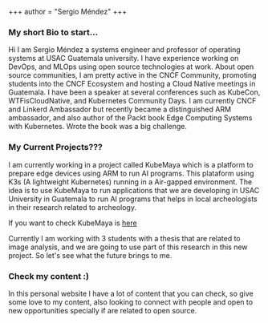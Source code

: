 +++
author = "Sergio Méndez"
+++
### My short Bio to start...
Hi I am Sergio Méndez a systems engineer and professor of operating systems at USAC Guatemala university. I have experience working on DevOps, and MLOps using open source technologies at work. About open source communities, I am pretty active in the CNCF Community, promoting students into the CNCF Ecosystem and hosting a Cloud Native meetings in Guatemala. I have been a speaker at several conferences such as KubeCon, WTFisCloudNative, and Kubernetes Community Days. I am currently CNCF and Linkerd Ambassador but recently became a distinguished ARM ambassador, and also author of the Packt book Edge Computing Systems with Kubernetes. Wrote the book was a big challenge.

### My Current Projects???
I am currently working in a project called KubeMaya which is a platform to prepare edge devices using ARM to run AI programs. This plataform using K3s (A lightweight Kubernetes) running in a Air-gapped environment. The idea is to use KubeMaya to run applications that we are developing in USAC University in Guatemala to run AI programs that helps in local archeologists in their research related to archeology.

If you want to check KubeMaya is [here](https://github.com/sergioarmgpl/kubemaya)

Currently I am working with 3 students with a thesis that are related to image analysis, and we are going to use part of this research in this new project. So let's see what the future brings to me.

### Check my content :)
In this personal website I have a lot of content that you can check, so give some love to my content, also looking to connect with people and open to new opportunities specially if are related to open source.

<!--
This file is left intentionally empty by default to be backward compatible with initial theme setup.

Although the theme has advanced a little bit and it now allows to specify the content on the main page (even if the list of posts/articles is not intended).
This can be:
- with the list of posts/articles (default: `mainSections = ["post"]) or
- without the list of posts/articles (by setting `mainSections = [""]`)

Markdown supported, ie:

```
# Welcome

- Hugo :rocket:
- Hugo theme :rocket:

Don't forget to check the README.md file!
```

-->
